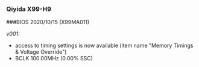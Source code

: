 ### Qiyida X99-H9
###BIOS 2020/10/15 (X99MA011)

*v001:*
* access to timing settings is now available (item name "Memory Timings & Voltage Override")
* BCLK 100.00MHz (0.00% SSC)